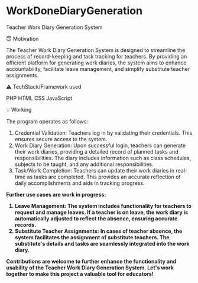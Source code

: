 # WorkDoneDiaryGeneration

Teacher Work Diary Generation System

:innocent: Motivation

The Teacher Work Diary Generation System is designed to streamline the process of record-keeping and task tracking for teachers. By providing an efficient platform for generating work diaries, the system aims to enhance accountability, facilitate leave management, and simplify substitute teacher assignments.

:warning: TechStack/Framework used

PHP
HTML
CSS
JavaScript


:bulb: Working

The program operates as follows:

1. Credential Validation: Teachers log in by validating their credentials. This ensures secure access to the system.
2.  Work Diary Generation: Upon successful login, teachers can generate their work diaries, providing a detailed record of planned tasks and responsibilities. The diary includes information such as class schedules, subjects to be taught, and any additional responsibilities.
3. Task/Work Completion: Teachers can update their work diaries in real-time as tasks are completed. This provides an accurate reflection of daily accomplishments and aids in tracking progress.

<b> Further use cases are work in progress: <b>
1. Leave Management: The system includes functionality for teachers to request and manage leaves. If a teacher is on leave, the work diary is automatically adjusted to reflect the absence, ensuring accurate records.
2. Substitute Teacher Assignments: In cases of teacher absence, the system facilitates the assignment of substitute teachers. The substitute's details and tasks are seamlessly integrated into the work diary.

Contributions are welcome to further enhance the functionality and usability of the Teacher Work Diary Generation System. Let's work together to make this project a valuable tool for educators!
